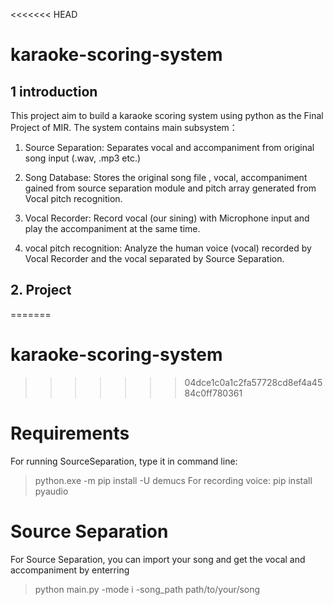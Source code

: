 <<<<<<< HEAD
# karaoke-scoring-system


## 1 introduction
This project aim to build a karaoke scoring system using python as the Final Project of MIR.
The system contains main subsystem：

1. Source Separation: Separates vocal and accompaniment from original song input (.wav, .mp3 etc.)

2. Song Database: Stores the original song file , vocal, accompaniment gained from source separation module and pitch array generated from Vocal pitch recognition.

3. Vocal Recorder: Record vocal (our sining) with Microphone input and play the accompaniment at the same time. 

4. vocal pitch recognition: Analyze  the  human voice (vocal) recorded by Vocal Recorder and the vocal separated by Source Separation.

## 2. Project 


=======
# karaoke-scoring-system
>>>>>>> 04dce1c0a1c2fa57728cd8ef4a4584c0ff780361


# Requirements
For running SourceSeparation, type it in command line:
>python.exe -m pip install -U demucs
For recording voice:
>pip install pyaudio
# Source Separation
For Source Separation, you can import your song and get the vocal and accompaniment by enterring

> python main.py -mode i -song_path path/to/your/song 


